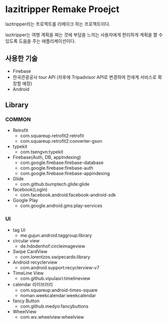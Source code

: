 # lazitripper Remake Proejct

lazitripper라는 프로젝트를 리메이크 하는 프로젝트이다.

lazitripper는 여행 계획을 짜는 것에 부담을 느끼는 사용자에게
편리하게 계획을 짤 수 있도록 도움을 주는 애플리케이션이다.

## 사용한 기술

- Firebase
- 한국관광공사 tour API (차후에 Tripadvisor API로 변경하여 전세계 서비스로 확장할 예정)
- Android

## Library

### COMMON

- Retrofit
	- com.squareup.retrofit2:retrofit
	- com.squareup.retrofit2:converter-gson
- typekit
	- com.tsengvn:typekit
- Firebase(Auth, DB, appIndexing)
	- com.google.firebase:firebase-database
	- com.google.firebase:firebase-auth
	- com.google.firebase:firebase-appindexing
- Glide
	- com.github.bumptech.glide:glide
- facebook(Login)
	- com.facebook.android:facebook-android-sdk
- Google Play
	- com.google.android.gms:play-services

### UI

- tag UI 
	- me.gujun.android.taggroup:library
- circular view
	- de.hdodenhof:circleimageview
- Swipe CardView
	- com.lorentzos.swipecards:library
- Android recyclerview
	- com.android.support:recyclerview-v7
- TimeLine View
	- com.github.vipulasri:timelineview
- calendar 라이브러리
	- com.squareup:android-times-square
	- noman.weekcalendar:weekcalendar
- fancy Button
	- com.github.medyo:fancybuttons
- WheelView
	- com.wx.wheelview:wheelview
